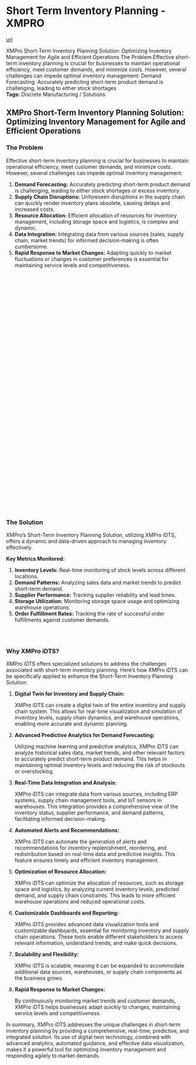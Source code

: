 # Short Term Inventory Planning - XMPRO

[url](https://xmpro.com/solutions-library/manufacturing,use-cases/short-term-inventory-planning/)


<div class="portfolio-top">

<div class="row page-wrapper">

<div class="large-12 col mb-0 pb-0">

<div class="portfolio-summary entry-summary">

<div class="row">

<div class="col col-fit pb-0">
XMPro Short-Term Inventory Planning Solution: Optimizing Inventory Management for Agile and Efficient Operations The Problem Effective short-term inventory planning is crucial for businesses to maintain operational efficiency, meet customer demands, and minimize costs. However, several challenges can impede optimal inventory management: Demand Forecasting: Accurately predicting short-term product demand is challenging, leading to either stock shortages

<div class="item-tags is-small uppercase bt pb-half pt-half">
<strong>Tags:</strong>
Discrete Manufacturing / Solutions </div>
</div>
</div>
</div>
</div>
</div>

<div id="portfolio-content" role="main">

<div class="portfolio-inner">

<div class="row" id="row-270232714">

<div class="col small-12 large-12" id="col-558158581">

<div class="col-inner">
<h2>XMPro Short-Term Inventory Planning Solution: Optimizing Inventory Management for Agile and Efficient Operations</h2>
</div>
</div>
</div>

<div class="row" id="row-242368611">

<div class="col medium-6 small-12 large-6" id="col-1817183652">

<div class="col-inner">
<h3>The Problem</h3>
<p>Effective short-term inventory planning is crucial for businesses to maintain operational efficiency, meet customer demands, and minimize costs. However, several challenges can impede optimal inventory management:</p>
<ol>
<li><strong>Demand Forecasting:</strong> Accurately predicting short-term product demand is challenging, leading to either stock shortages or excess inventory.</li>
<li><strong>Supply Chain Disruptions:</strong> Unforeseen disruptions in the supply chain can quickly render inventory plans obsolete, causing delays and increased costs.</li>
<li><strong>Resource Allocation:</strong> Efficient allocation of resources for inventory management, including storage space and logistics, is complex and dynamic.</li>
<li><strong>Data Integration:</strong> Integrating data from various sources (sales, supply chain, market trends) for informed decision-making is often cumbersome.</li>
<li><strong>Rapid Response to Market Changes:</strong> Adapting quickly to market fluctuations or changes in customer preferences is essential for maintaining service levels and competitiveness.</li>
</ol>
</div>
</div>

<div class="col medium-6 small-12 large-6" id="col-1707294257">

<div class="col-inner">

<div class="banner has-hover" id="banner-292858122">

<div class="banner-inner fill">

<div class="banner-bg fill">

<div class="bg fill bg-fill"></div>
</div>

<div class="banner-layers container">

<div class="fill banner-link"></div>

<div class="text-box banner-layer x50 md-x50 lg-x50 y50 md-y50 lg-y50 res-text" id="text-box-346567786">

<div class="text-box-content text dark">

<div class="text-inner text-center">
</div>
</div>
<style>
#text-box-346567786 {
  width: 60%;
}
#text-box-346567786 .text-box-content {
  font-size: 100%;
}
</style>
</div>
</div>
</div>
<style>
#banner-292858122 {
  padding-top: 380px;
}
#banner-292858122 .bg.bg-loaded {
  background-image: url(https://xmpro.com/wp-content/uploads/2020/04/20.jpg);
}
#banner-292858122 .bg {
  background-position: 3% 100%;
}
@media (min-width:550px) {
  #banner-292858122 {
    padding-top: 434px;
  }
}
@media (min-width:850px) {
  #banner-292858122 {
    padding-top: 617px;
  }
}
</style>
</div>
</div>
</div>
</div>

<div class="row" id="row-1423730080">

<div class="col small-12 large-12" id="col-684083460">

<div class="col-inner">

<div class="gap-element clearfix" id="gap-1817150763" style="display:block; height:auto;">
<style>
#gap-1817150763 {
  padding-top: 30px;
}
</style>
</div>
<h3>The Solution</h3>
<p>XMPro’s Short-Term Inventory Planning Solution, utilizing XMPro iDTS, offers a dynamic and data-driven approach to managing inventory effectively.</p>
<p><strong>Key Metrics Monitored:</strong></p>
<ol>
<li><strong>Inventory Levels:</strong> Real-time monitoring of stock levels across different locations.</li>
<li><strong>Demand Patterns:</strong> Analyzing sales data and market trends to predict short-term demand.</li>
<li><strong>Supplier Performance:</strong> Tracking supplier reliability and lead times.</li>
<li><strong>Storage Utilization:</strong> Monitoring storage space usage and optimizing warehouse operations.</li>
<li><strong>Order Fulfillment Rates:</strong> Tracking the rate of successful order fulfillments against customer demands.</li>
</ol>

<div class="gap-element clearfix" id="gap-2102792941" style="display:block; height:auto;">
<style>
#gap-2102792941 {
  padding-top: 30px;
}
</style>
</div>
<h3>Why XMPro iDTS?</h3>
<p>XMPro iDTS offers specialized solutions to address the challenges associated with short-term inventory planning. Here’s how XMPro iDTS can be specifically applied to enhance the Short-Term Inventory Planning Solution:</p>
<ol>
<li>
<p><strong>Digital Twin for Inventory and Supply Chain:</strong></p>
<p>XMPro iDTS can create a digital twin of the entire inventory and supply chain system. This allows for real-time visualization and simulation of inventory levels, supply chain dynamics, and warehouse operations, enabling more accurate and dynamic planning.</p>
</li>
<li>
<p><strong>Advanced Predictive Analytics for Demand Forecasting:</strong></p>
<p>Utilizing machine learning and predictive analytics, XMPro iDTS can analyze historical sales data, market trends, and other relevant factors to accurately predict short-term product demand. This helps in maintaining optimal inventory levels and reducing the risk of stockouts or overstocking.</p>
</li>
<li>
<p><strong>Real-Time Data Integration and Analysis:</strong></p>
<p>XMPro iDTS can integrate data from various sources, including ERP systems, supply chain management tools, and IoT sensors in warehouses. This integration provides a comprehensive view of the inventory status, supplier performance, and demand patterns, facilitating informed decision-making.</p>
</li>
<li>
<p><strong>Automated Alerts and Recommendations:</strong></p>
<p>XMPro iDTS can automate the generation of alerts and recommendations for inventory replenishment, reordering, and redistribution based on real-time data and predictive insights. This feature ensures timely and efficient inventory management.</p>
</li>
<li>
<p><strong>Optimization of Resource Allocation:</strong></p>
<p>XMPro iDTS can optimize the allocation of resources, such as storage space and logistics, by analyzing current inventory levels, predicted demand, and supply chain constraints. This leads to more efficient warehouse operations and reduced operational costs.</p>
</li>
<li>
<p><strong>Customizable Dashboards and Reporting:</strong></p>
<p>XMPro iDTS provides advanced data visualization tools and customizable dashboards, essential for monitoring inventory and supply chain operations. These tools enable different stakeholders to access relevant information, understand trends, and make quick decisions.</p>
</li>
<li>
<p><strong>Scalability and Flexibility:</strong></p>
<p>XMPro iDTS is scalable, meaning it can be expanded to accommodate additional data sources, warehouses, or supply chain components as the business grows.</p>
</li>
<li>
<p><strong>Rapid Response to Market Changes:</strong></p>
<p>By continuously monitoring market trends and customer demands, XMPro iDTS helps businesses adapt quickly to changes, maintaining service levels and competitiveness.</p>
</li>
</ol>
<p>In summary, XMPro iDTS addresses the unique challenges in short-term inventory planning by providing a comprehensive, real-time, predictive, and integrated solution. Its use of digital twin technology, combined with advanced analytics, automated guidance, and effective data visualization, makes it a powerful tool for optimizing inventory management and responding agilely to market demands.</p>
</div>
</div>
</div>
</div>
</div>
</div>